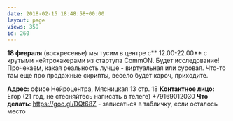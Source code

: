 ```yaml
---
date: 2018-02-15 18:48:58+00:00
layout: page
views: 359
id: 260
---
```


**18 февраля** (воскресенье) мы тусим в центре с** 12.00-22.00** с крутыми нейтрохакерами из стартупа CommON. Будет исследование! Прочекаем, какая реальность лучше - виртуальная или суровая. Что-то там еще про продажные скрипты, весело будет кароч, приходите.

**Адрес:** офисе Нейроцентра, Мясницкая 13 стр. 18
**Контактное лицо:** Егор (21 год, не стесняйтесь написать в телеге) +79169012030
**Что делать:** https://goo.gl/DQt68Z - записаться в табличку, если осталось место


